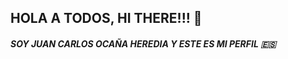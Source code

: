## HOLA A TODOS, HI THERE!!! 👋
##### SOY JUAN CARLOS OCAÑA HEREDIA Y ESTE ES MI PERFIL 🇪🇸
<!--
**jocaher0503/jocaher0503** is a ✨ _special_ ✨ repository because its `README.md` (this file) appears on your GitHub profile.

Here are some ideas to get you started:

- 🔭 I’m currently working on ...
- 🌱 I’m currently learning ...
- 👯 I’m looking to collaborate on ...
- 🤔 I’m looking for help with ...
- 💬 Ask me about ...
- 📫 How to reach me: ...
- 😄 Pronouns: ...
- ⚡ Fun fact: ...
-->
